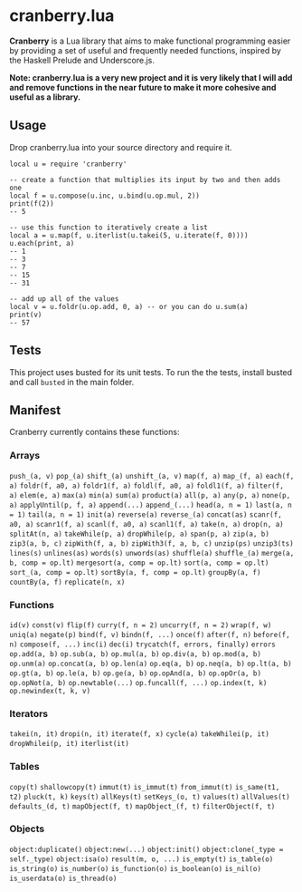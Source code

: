 # cranberry.lua

__Cranberry__ is a Lua library that aims to make functional programming easier by providing a set of useful and frequently needed functions, inspired by the Haskell Prelude and Underscore.js. 

__Note: cranberry.lua is a very new project and it is very likely that I will add and remove functions in the near future to make it more cohesive and useful as a library.__

## Usage

Drop cranberry.lua into your source directory and require it.

```
local u = require 'cranberry'

-- create a function that multiplies its input by two and then adds one
local f = u.compose(u.inc, u.bind(u.op.mul, 2))
print(f(2))
-- 5

-- use this function to iteratively create a list
local a = u.map(f, u.iterlist(u.takei(5, u.iterate(f, 0))))
u.each(print, a)
-- 1
-- 3
-- 7
-- 15
-- 31

-- add up all of the values
local v = u.foldr(u.op.add, 0, a) -- or you can do u.sum(a)
print(v)
-- 57
```

## Tests

This project uses busted for its unit tests. To run the the tests, install busted and call `busted` in the main folder.

## Manifest

Cranberry currently contains these functions:

### Arrays
`push_(a, v)`
`pop_(a)`
`shift_(a)`
`unshift_(a, v)`
`map(f, a)`
`map_(f, a)`
`each(f, a)`
`foldr(f, a0, a)`
`foldr1(f, a)`
`foldl(f, a0, a)`
`foldl1(f, a)`
`filter(f, a)`
`elem(e, a)`
`max(a)`
`min(a)`
`sum(a)`
`product(a)`
`all(p, a)`
`any(p, a)`
`none(p, a)`
`applyUntil(p, f, a)`
`append(...)`
`append_(...)`
`head(a, n = 1)`
`last(a, n = 1)`
`tail(a, n = 1)`
`init(a)`
`reverse(a)`
`reverse_(a)`
`concat(as)`
`scanr(f, a0, a)`
`scanr1(f, a)`
`scanl(f, a0, a)`
`scanl1(f, a)`
`take(n, a)`
`drop(n, a)`
`splitAt(n, a)`
`takeWhile(p, a)`
`dropWhile(p, a)`
`span(p, a)`
`zip(a, b)`
`zip3(a, b, c)`
`zipWith(f, a, b)`
`zipWith3(f, a, b, c)`
`unzip(ps)`
`unzip3(ts)`
`lines(s)`
`unlines(as)`
`words(s)`
`unwords(as)`
`shuffle(a)`
`shuffle_(a)`
`merge(a, b, comp = op.lt)`
`mergesort(a, comp = op.lt)`
`sort(a, comp = op.lt)`
`sort_(a, comp = op.lt)`
`sortBy(a, f, comp = op.lt)`
`groupBy(a, f)`
`countBy(a, f)`
`replicate(n, x)`

### Functions
`id(v)`
`const(v)`
`flip(f)`
`curry(f, n = 2)`
`uncurry(f, n = 2)`
`wrap(f, w)`
`uniq(a)`
`negate(p)`
`bind(f, v)`
`bindn(f, ...)`
`once(f)`
`after(f, n)`
`before(f, n)`
`compose(f, ...)`
`inc(i)`
`dec(i)`
`trycatch(f, errors, finally)`
`errors`
`op.add(a, b)`
`op.sub(a, b)`
`op.mul(a, b)`
`op.div(a, b)`
`op.mod(a, b)`
`op.unm(a)`
`op.concat(a, b)`
`op.len(a)`
`op.eq(a, b)`
`op.neq(a, b)`
`op.lt(a, b)`
`op.gt(a, b)`
`op.le(a, b)`
`op.ge(a, b)`
`op.opAnd(a, b)`
`op.opOr(a, b)`
`op.opNot(a, b)`
`op.newtable(...)`
`op.funcall(f, ...)`
`op.index(t, k)`
`op.newindex(t, k, v)`

### Iterators
`takei(n, it)`
`dropi(n, it)`
`iterate(f, x)`
`cycle(a)`
`takeWhilei(p, it)`
`dropWhilei(p, it)`
`iterlist(it)`

### Tables
`copy(t)`
`shallowcopy(t)`
`immut(t)`
`is_immut(t)`
`from_immut(t)`
`is_same(t1, t2)`
`pluck(t, k)`
`keys(t)`
`allKeys(t)`
`setKeys_(o, t)`
`values(t)`
`allValues(t)`
`defaults_(d, t)`
`mapObject(f, t)`
`mapObject_(f, t)`
`filterObject(f, t)`

### Objects
`object:duplicate()`
`object:new(...)`
`object:init()`
`object:clone(_type = self._type)`
`object:isa(o)`
`result(m, o, ...)`
`is_empty(t)`
`is_table(o)`
`is_string(o)`
`is_number(o)`
`is_function(o)`
`is_boolean(o)`
`is_nil(o)`
`is_userdata(o)`
`is_thread(o)`

